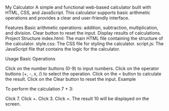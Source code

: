 My Calculator
A simple and functional web-based calculator built with HTML, CSS, and JavaScript. This calculator supports basic arithmetic operations and provides a clear and user-friendly interface.

Features
Basic arithmetic operations: addition, subtraction, multiplication, and division.
Clear button to reset the input.
Display results of calculations.
Project Structure
index.html: The main HTML file containing the structure of the calculator.
style.css: The CSS file for styling the calculator.
script.js: The JavaScript file that contains the logic for the calculator.

Usage
Basic Operations

Click on the number buttons (0-9) to input numbers.
Click on the operator buttons (+, -, x, /) to select the operation.
Click on the = button to calculate the result.
Click on the Clear button to reset the input.
Example

To perform the calculation 7 + 3:

Click 7.
Click +.
Click 3.
Click =.
The result 10 will be displayed on the screen.
